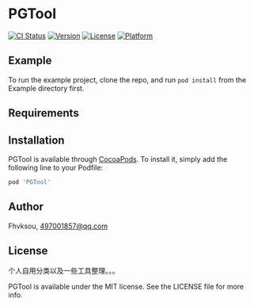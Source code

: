 # PGTool

[![CI Status](https://img.shields.io/travis/Fhvksou/PGTool.svg?style=flat)](https://travis-ci.org/Fhvksou/PGTool)
[![Version](https://img.shields.io/cocoapods/v/PGTool.svg?style=flat)](https://cocoapods.org/pods/PGTool)
[![License](https://img.shields.io/cocoapods/l/PGTool.svg?style=flat)](https://cocoapods.org/pods/PGTool)
[![Platform](https://img.shields.io/cocoapods/p/PGTool.svg?style=flat)](https://cocoapods.org/pods/PGTool)

## Example

To run the example project, clone the repo, and run `pod install` from the Example directory first.

## Requirements

## Installation

PGTool is available through [CocoaPods](https://cocoapods.org). To install
it, simply add the following line to your Podfile:

```ruby
pod 'PGTool'
```

## Author

Fhvksou, 497001857@qq.com

## License

个人自用分类以及一些工具整理。。。


PGTool is available under the MIT license. See the LICENSE file for more info.
